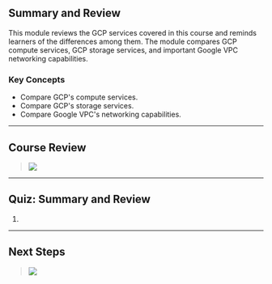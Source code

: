 ## Summary and Review

This module reviews the GCP services covered in this course and reminds learners of the differences among them. The module compares GCP compute services, GCP storage services, and important Google VPC networking capabilities.

### Key Concepts

* Compare GCP's compute services.
* Compare GCP's storage services.
* Compare Google VPC's networking capabilities.

---
## Course Review

> [![](https://img.youtube.com/vi//0.jpg)](https://youtu.be/)

---
## Quiz: Summary and Review

1. 

---
## Next Steps

> [![](https://img.youtube.com/vi//0.jpg)](https://youtu.be/)
